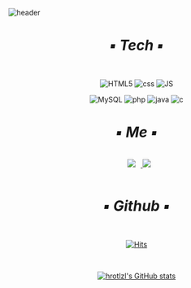![header](https://capsule-render.vercel.app/api?type=waving&color=333333&height=170&&section=header&text=Yejee%20Sa&fontAlign=80&fontAlignY=37&fontSize=80&fontColor=ffffff)
<br>
<div align=center>

# _:black_small_square: Tech :black_small_square:_
  
<br>
  
![HTML5](https://img.shields.io/badge/HTML-E34F26?style=flat&logo=HTML5&logoColor=white) ![css](https://img.shields.io/badge/CSS-1572B6?style=flat&logo=CSS3&logoColor=white) ![JS](https://img.shields.io/badge/JS-F7DF1E?style=flat&logo=Javascript&logoColor=black)
  
![MySQL](https://img.shields.io/badge/MySQL-4479A1?style=flat&logo=MySQL&logoColor=white)  ![php](https://img.shields.io/badge/PHP-777BB4?style=flat&logo=PHP&logoColor=white)
![java](https://img.shields.io/badge/Java-007396?style=flat&logo=Java&logoColor=white) ![c](https://img.shields.io/badge/C-A8B9CC?style=flat&logo=C&logoColor=white)
  
</div>

<div align=center>

 
# _:black_small_square: Me :black_small_square:_
    
<br>
  
<a href="https://instagram.com/sxyxzx">
<img src="http://img.shields.io/badge/-Instagram-e7e7e7?style=flat&logo=Instagram&logoColor=565656&link=https://instagram.com/sxyxzx/" style="height : auto; margin-left : 10px; margin-right : 10px;"/>
</a>
<a href="mailto:hrotlzl@gmail.com" target="_blank"><img src="https://img.shields.io/badge/Gmail-e7e7e7?style=flat&logo=Gmail&logoColor=565656"/></a>
</div>
<br>
<div align=center>
  
# _:black_small_square: Github :black_small_square:_

<br>
  
[![Hits](https://hits.seeyoufarm.com/api/count/incr/badge.svg?url=https%3A%2F%2Fgithub.com%2Fhrotlzl&count_bg=%23C0C0C0&title_bg=%23565656&icon=&icon_color=%23E7E7E7&title=hits&edge_flat=false)](https://hits.seeyoufarm.com)
  
 <br>
  
 [![hrotlzl's GitHub stats](https://github-readme-stats.vercel.app/api?username=hrotlzl&hide_title=true&show_icons=true&include_all_commits=true&disable_animations=true&theme=graywhite)](https://github.com/anuraghazra/github-readme-stats)

</div>
